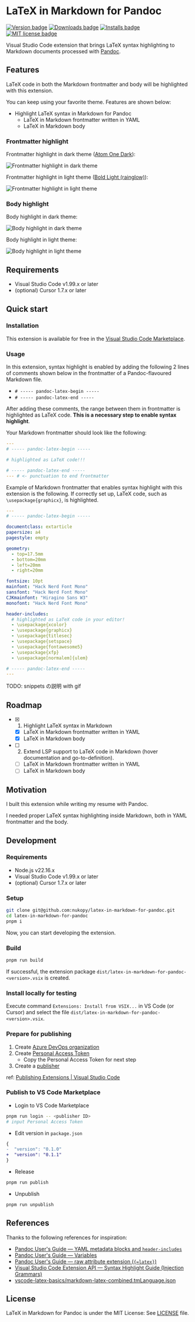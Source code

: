 # LaTeX in Markdown for Pandoc

[![Version badge][version-badge]][version-url]
[![Downloads badge][downloads-badge]][downloads-url]
[![Installs badge][installs-badge]][installs-url]
[![MIT license badge][mit-badge]][mit-url]

[version-badge]: https://img.shields.io/visual-studio-marketplace/v/nukopy.latex-in-markdown-for-pandoc
[version-url]: https://marketplace.visualstudio.com/items?itemName=nukopy.latex-in-markdown-for-pandoc
[downloads-badge]: https://img.shields.io/visual-studio-marketplace/d/nukopy.latex-in-markdown-for-pandoc
[downloads-url]: https://vsmarketplacebadge.apphb.com/downloads-short/nukopy.latex-in-markdown-for-pandoc.svg
[installs-badge]: https://img.shields.io/visual-studio-marketplace/i/nukopy.latex-in-markdown-for-pandoc
[installs-url]: https://marketplace.visualstudio.com/items?itemName=nukopy.latex-in-markdown-for-pandoc
[mit-badge]: https://img.shields.io/badge/license-MIT-blue.svg
[mit-url]: https://github.com/nukopy/latex-in-markdown-for-pandoc/blob/main/LICENSE

Visual Studio Code extension that brings LaTeX syntax highlighting to Markdown documents processed with [Pandoc](https://pandoc.org/index.html).

## Features

LaTeX code in both the Markdown frontmatter and body will be highlighted with this extension.

You can keep using your favorite theme. Features are shown below:

- Highlight LaTeX syntax in Markdown for Pandoc
  - LaTeX in Markdown frontmatter written in YAML
  - LaTeX in Markdown body

### Frontmatter highlight

Frontmatter highlight in dark theme ([Atom One Dark](https://vscodethemes.com/e/akamud.vscode-theme-onedark/atom-one-dark)):

![Frontmatter highlight in dark theme](./docs/images/features-highlight-frontmatter-dark.png)

Frontmatter highlight in light theme ([Bold Light (rainglow)](https://vscodethemes.com/e/daylerees.rainglow/bold-light-rainglow)):

![Frontmatter highlight in light theme](./docs/images/features-highlight-frontmatter-light.png)

### Body highlight

Body highlight in dark theme:

![Body highlight in dark theme](./docs/images/features-highlight-body-dark.png)

Body highlight in light theme:

![Body highlight in light theme](./docs/images/features-highlight-body-light.png)

## Requirements

- Visual Studio Code v1.99.x or later
- (optional) Cursor 1.7.x or later

## Quick start

### Installation

This extension is available for free in the [Visual Studio Code Marketplace](https://marketplace.visualstudio.com/items?itemName=nukopy.latex-in-markdown-for-pandoc).

### Usage

In this extension, syntax highlight is enabled by adding the following 2 lines of comments shown below in the frontmatter of a Pandoc-flavoured Markdown file.

- `# ----- pandoc-latex-begin -----`
- `# ----- pandoc-latex-end -----`

After adding these comments, the range between them in frontmatter is highlighted as LaTeX code. **This is a necessary step to enable syntax highlight**.

Your Markdown frontmatter should look like the following:

```yaml
---
# ----- pandoc-latex-begin -----

# highlighted as LaTeX code!!!

# ----- pandoc-latex-end -----
--- # <- punctuation to end frontmatter
```

Example of Markdown frontmatter that enables syntax highlight with this extension is the following. If correctly set up, LaTeX code, such as `\usepackage{graphicx}`, is highlighted.

```yaml
---
# ----- pandoc-latex-begin -----

documentclass: extarticle
papersize: a4
pagestyle: empty

geometry:
  - top=17.5mm
  - bottom=20mm
  - left=20mm
  - right=20mm

fontsize: 10pt
mainfont: "Hack Nerd Font Mono"
sansfont: "Hack Nerd Font Mono"
CJKmainfont: "Hiragino Sans W3"
monofont: "Hack Nerd Font Mono"

header-includes:
  # highlighted as LaTeX code in your editor!
  - \usepackage{xcolor}
  - \usepackage{graphicx}
  - \usepackage{titlesec}
  - \usepackage{setspace}
  - \usepackage{fontawesome5}
  - \usepackage{xfp}
  - \usepackage[normalem]{ulem}

# ----- pandoc-latex-end -----
---
```

TODO: snippets の説明 with gif

## Roadmap

- [x] 1. Highlight LaTeX syntax in Markdown
  - [x] LaTeX in Markdown frontmatter written in YAML
  - [x] LaTeX in Markdown body
- [ ] 2. Extend LSP support to LaTeX code in Markdown (hover documentation and go-to-definition).
  - [ ] LaTeX in Markdown frontmatter written in YAML
  - [ ] LaTeX in Markdown body

## Motivation

I built this extension while writing my resume with Pandoc.

I needed proper LaTeX syntax highlighting inside Markdown, both in YAML frontmatter and the body.

## Development

### Requirements

- Node.js v22.16.x
- Visual Studio Code v1.99.x or later
- (optional) Cursor 1.7.x or later

### Setup

```sh
git clone git@github.com:nukopy/latex-in-markdown-for-pandoc.git
cd latex-in-markdown-for-pandoc
pnpm i
```

Now, you can start developing the extension.

### Build

```sh
pnpm run build
```

If successful, the extension package `dist/latex-in-markdown-for-pandoc-<version>.vsix` is created.

### Install locally for testing

Execute command `Extensions: Install from VSIX...` in VS Code (or Cursor) and select the file `dist/latex-in-markdown-for-pandoc-<version>.vsix`.

### Prepare for publishing

1. Create [Azure DevOps organization](https://learn.microsoft.com/en-us/azure/devops/organizations/accounts/create-organization?view=azure-devops)
2. Create [Personal Access Token](https://learn.microsoft.com/en-us/azure/devops/organizations/accounts/use-personal-access-tokens-to-authenticate?view=azure-devops&tabs=Windows)
   - Copy the Personal Access Token for next step
3. Create a [publisher](https://code.visualstudio.com/api/working-with-extensions/publishing-extension#create-a-publisher)

ref: [Publishing Extensions | Visual Studio Code](https://code.visualstudio.com/api/working-with-extensions/publishing-extension)

### Publish to VS Code Marketplace

- Login to VS Code Marketplace

```sh
pnpm run login -- <publisher ID>
# input Personal Access Token
```

- Edit version in `package.json`

```diff json
{
-  "version": "0.1.0"
+  "version": "0.1.1"
}
```

- Release

```sh
pnpm run publish
```

- Unpublish

```sh
pnpm run unpublish
```

## References

Thanks to the following references for inspiration:

- [Pandoc User's Guide — YAML metadata blocks and `header-includes`](https://pandoc.org/MANUAL.html#metadata-blocks)
- [Pandoc User's Guide — Variables](https://pandoc.org/MANUAL.html#variables)
- [Pandoc User's Guide — raw attribute extension (`{=latex}`)](https://pandoc.org/MANUAL.html#extension-raw_attribute)
- [Visual Studio Code Extension API — Syntax Highlight Guide (Injection Grammars)](https://code.visualstudio.com/api/language-extensions/syntax-highlight-guide#injection-grammars)
- [vscode-latex-basics/markdown-latex-combined.tmLanguage.json](https://github.com/jlelong/vscode-latex-basics/blob/main/syntaxes/markdown-latex-combined.tmLanguage.json)

## License

LaTeX in Markdown for Pandoc is under the MIT License: See [LICENSE](./LICENSE) file.
